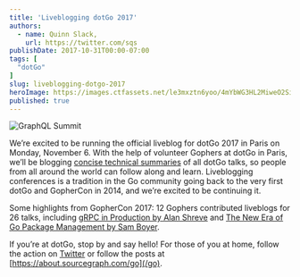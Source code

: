 ```yaml
---
title: 'Liveblogging dotGo 2017'
authors:
  - name: Quinn Slack,
    url: https://twitter.com/sqs
publishDate: 2017-10-31T00:00-07:00
tags: [
  "dotGo"
]
slug: liveblogging-dotgo-2017
heroImage: https://images.ctfassets.net/le3mxztn6yoo/4mYbWG3HL2MiweO2Si8OGA/7d44f227a75697aeccd62d98366614cb/logo-dotgo.png
published: true
---
```


<p class="tc"><img alt="GraphQL Summit" src="//images.contentful.com/le3mxztn6yoo/4mYbWG3HL2MiweO2Si8OGA/7d44f227a75697aeccd62d98366614cb/logo-dotgo.png" class="h5"></p>

We’re excited to be running the official liveblog for dotGo 2017 in Paris on Monday, November 6. With the help of volunteer Gophers at dotGo in Paris, we’ll be  blogging [concise technical summaries](/go) of all dotGo talks, so people from all around the world can follow along and learn. Liveblogging conferences is a tradition in the Go community going back to the very first dotGo and GopherCon in 2014, and we’re excited to be continuing it.

Some highlights from GopherCon 2017: 12 Gophers contributed liveblogs for 26 talks, including [gRPC in Production by Alan Shreve](/blog/grpc-in-production-alan-shreve) and [The New Era of Go Package Management by Sam Boyer](/go/the-new-era-of-go-package-management/).

If you’re at dotGo, stop by and say hello! For those of you at home, follow the action on [Twitter](https://twitter.com/sourcegraph) or follow the posts at [https://about.sourcegraph.com/go](/go).
